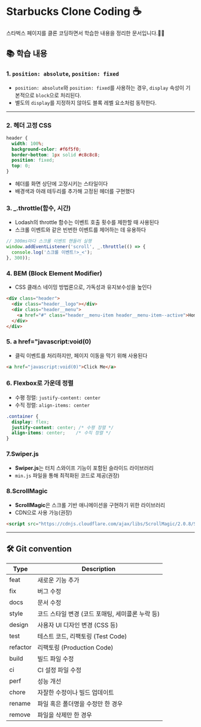 # Starbucks Clone Coding ☕️

스타벅스 페이지를 클론 코딩하면서 학습한 내용을 정리한 문서입니다.🥳✨

## 📚 학습 내용

### 1. `position: absolute`, `position: fixed`
- `position: absolute`와 `position: fixed`를 사용하는 경우, `display` 속성이 기본적으로 `block`으로 처리된다.
- 별도의 `display`를 지정하지 않아도 블록 레벨 요소처럼 동작한다.

---

### 2. 헤더 고정 CSS
```css
header {
  width: 100%;
  background-color: #f6f5f0;
  border-bottom: 1px solid #c8c8c8;
  position: fixed;
  top: 0;
}
```
- 헤더를 화면 상단에 고정시키는 스타일이다
- 배경색과 아래 테두리를 추가해 고정된 헤더를 구현했다


### 3. _.throttle(함수, 시간)
- Lodash의 throttle 함수는 이벤트 호출 횟수를 제한할 때 사용된다 
- 스크롤 이벤트와 같은 빈번한 이벤트를 제어하는 데 유용하다

```js
// 300ms마다 스크롤 이벤트 핸들러 실행
window.addEventListener('scroll', _.throttle(() => {
  console.log('스크롤 이벤트!>_<');
}, 300));
```

### 4. BEM (Block Element Modifier)
- CSS 클래스 네이밍 방법론으로, 가독성과 유지보수성을 높인다
  
```html
<div class="header">
  <div class="header__logo"></div>
  <div class="header__menu">
    <a href="#" class="header__menu-item header__menu-item--active">Home</a>
  </div>
</div>
```
### 5. a href="javascript:void(0)
- 클릭 이벤트를 처리하지만, 페이지 이동을 막기 위해 사용된다
```html
<a href="javascript:void(0)">Click Me</a>
```

### 6. Flexbox로 가운데 정렬
- 수평 정렬: `justify-content: center`
- 수직 정렬: `align-items: center`

```css
.container {
  display: flex;
  justify-content: center; /* 수평 정렬 */
  align-items: center;    /* 수직 정렬 */
}
```

### 7.Swiper.js
- **Swiper.js**는 터치 스와이프 기능이 포함된 슬라이드 라이브러리
- `min.js` 파일을 통해 최적화된 코드로 제공(권장)

### 8.ScrollMagic
- **ScrollMagic**은 스크롤 기반 애니메이션을 구현하기 위한 라이브러리
- CDN으로 사용 가능(권장)
```html
<script src="https://cdnjs.cloudflare.com/ajax/libs/ScrollMagic/2.0.8/ScrollMagic.min.js"></script>
```
-------------


## 🛠️ Git convention
| Type       | Description                                                                          |
|------------|--------------------------------------------------------------------------------------|
| feat       | 새로운 기능 추가                                                                     |
| fix        | 버그 수정                                                                           |
| docs       | 문서 수정                                                                           |
| style      | 코드 스타일 변경 (코드 포매팅, 세미콜론 누락 등)                                     |
| design     | 사용자 UI 디자인 변경 (CSS 등)                                                      |
| test       | 테스트 코드, 리팩토링 (Test Code)                                                   |
| refactor   | 리팩토링 (Production Code)                                                         |
| build      | 빌드 파일 수정                                                                     |
| ci         | CI 설정 파일 수정                                                                  |
| perf       | 성능 개선                                                                          |
| chore      | 자잘한 수정이나 빌드 업데이트                                                      |
| rename     | 파일 혹은 폴더명을 수정만 한 경우                                                  |
| remove     | 파일을 삭제만 한 경우                                                              |

